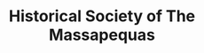 ---
layout: repo
title: "Historical Society of The Massapequas"
id: 21363
permalink: repos/21363/
---